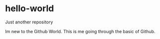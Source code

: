 # hello-world
Just another repository

Im new to the Github World. This is me going through the basic of Github. 
